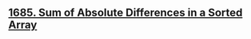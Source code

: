 ## [1685. Sum of Absolute Differences in a Sorted Array](https://leetcode.com/problems/sum-of-absolute-differences-in-a-sorted-array)
